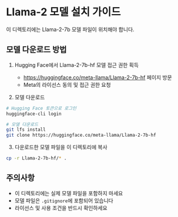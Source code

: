 # Llama-2 모델 설치 가이드

이 디렉토리에는 Llama-2-7b 모델 파일이 위치해야 합니다.

## 모델 다운로드 방법

1. Hugging Face에서 Llama-2-7b-hf 모델 접근 권한 획득
   - https://huggingface.co/meta-llama/Llama-2-7b-hf 페이지 방문
   - Meta의 라이선스 동의 및 접근 권한 요청

2. 모델 다운로드
```bash
# Hugging Face 토큰으로 로그인
huggingface-cli login

# 모델 다운로드
git lfs install
git clone https://huggingface.co/meta-llama/Llama-2-7b-hf
```

3. 다운로드한 모델 파일을 이 디렉토리에 복사
```bash
cp -r Llama-2-7b-hf/* .
```

## 주의사항
- 이 디렉토리에는 실제 모델 파일을 포함하지 마세요
- 모델 파일은 `.gitignore`에 포함되어 있습니다
- 라이선스 및 사용 조건을 반드시 확인하세요 